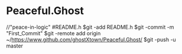 Peaceful.Ghost
================
//"peace-in-logic"
#README.h
$git -add README.h
$git -commit -m "First_Commit"
$git -remote add origin ~/https://www.github.com/ghostXtown/Peaceful.Ghost/
$git -push -u master

